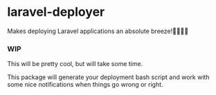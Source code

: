 # laravel-deployer
Makes deploying Laravel applications an absolute breeze!💨💨💨💨 

### WIP
This will be pretty cool, but will take some time.

This package will generate your deployment bash script and work with some nice notifications when things go wrong or right.
